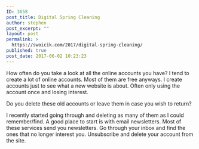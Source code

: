```yaml
---
ID: 3658
post_title: Digital Spring Cleaning
author: stephen
post_excerpt: ""
layout: post
permalink: >
  https://swoicik.com/2017/digital-spring-cleaning/
published: true
post_date: 2017-06-02 10:23:23
---
```

<p id="7f3c" class="graf graf--p graf-after--h3">How often do you take a look at all the online accounts you have? I tend to create a lot of online accounts. Most of them are free anyways. I create accounts just to see what a new website is about. Often only using the account once and losing interest.</p>
<p id="8c5e" class="graf graf--p graf-after--p">Do you delete these old accounts or leave them in case you wish to return?</p>
<p id="de24" class="graf graf--p graf-after--p graf--trailing">I recently started going through and deleting as many of them as I could remember/find. A good place to start is with email newsletters. Most of these services send you newsletters. Go through your inbox and find the ones that no longer interest you. Unsubscribe and delete your account from the site.</p>
